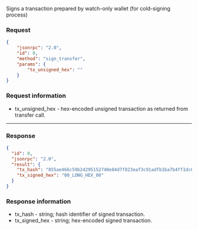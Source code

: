 Signs a transaction prepared by watch-only wallet (for cold-signing process)

### Request

```json
{
	"jsonrpc": "2.0",
	"id": 0,
	"method": "sign_transfer",
	"params": {
		"tx_unsigned_hex": ""
	}
}
```

### Request information

- tx_unsigned_hex - hex-encoded unsigned transaction as returned from transfer call.

---

### Response

```json
{
  "id": 0,
  "jsonrpc": "2.0",
  "result": {
    "tx_hash": "855ae466c59b24295152740e84d7f823eaf3c91adfb1ba7b4ff1dc6085b79e63",
    "tx_signed_hex": "00_LONG_HEX_00"
  }
}
```

### Response information

- tx_hash - string; hash identifier of signed transaction.
- tx_signed_hex - string; hex-encoded signed transaction.